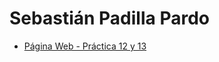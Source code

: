 # Sebastián Padilla Pardo

- [Página Web - Práctica 12 y 13](https://sebastianp29.github.io/practica-12/)